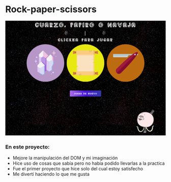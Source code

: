 # Rock-paper-scissors 
![](images/rps.png)
### En este proyecto:

* Mejore la manipulación del DOM y mi imaginación
* Hice uso de cosas que sabía pero no había podido llevarlas a la practica
* Fue el primer proyecto que hice solo del cual estoy satisfecho
* Me divertí haciendo lo que me gusta